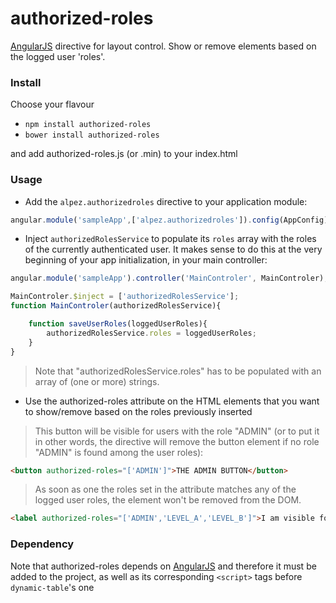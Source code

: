 # authorized-roles

[AngularJS](https://github.com/angular/angular.js) directive for layout control. Show or remove elements based on the logged user 'roles'.

### Install

Choose your flavour

* `npm install authorized-roles`
* `bower install authorized-roles`
    
and add authorized-roles.js (or .min) to your index.html

### Usage

* Add the `alpez.authorizedroles` directive to your application module: 

```javascript
angular.module('sampleApp',['alpez.authorizedroles']).config(AppConfig);
```

* Inject `authorizedRolesService` to populate its `roles` array with the roles of the currently authenticated user. It makes sense to do this at the very beginning of your app initialization, in your main controller:

```javascript
angular.module('sampleApp').controller('MainControler', MainControler);

MainControler.$inject = ['authorizedRolesService'];
function MainControler(authorizedRolesService){

    function saveUserRoles(loggedUserRoles){
        authorizedRolesService.roles = loggedUserRoles;
    }
}
```
> Note that "authorizedRolesService.roles" has to be populated with an array of (one or more) strings.

* Use the authorized-roles attribute on the HTML elements that you want to show/remove based on the roles previously inserted

> This button will be visible for users with the role "ADMIN" (or to put it in other words, the directive will remove the button element if no role "ADMIN" is found among the user roles):

```html
<button authorized-roles="['ADMIN']">THE ADMIN BUTTON</button>
```

> As soon as one the roles set in the attribute matches any of the logged user roles, the element won't be removed from the DOM.

```html
<label authorized-roles="['ADMIN','LEVEL_A','LEVEL_B']">I am visible for any of these roles</label>
```
    
### Dependency

Note that authorized-roles depends on [AngularJS](https://angularjs.org/) and therefore it must be added to the project, as well as its corresponding `<script>` tags before `dynamic-table`'s one
